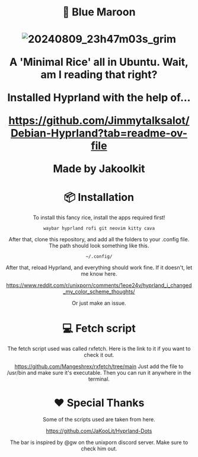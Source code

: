 <div align="center">
<h1>🌊 Blue Maroon<h1>




![20240809_23h47m03s_grim](https://github.com/user-attachments/assets/5ae5a923-daf7-4ef6-860f-f95341e7c017)




A 'Minimal Rice' all in Ubuntu. Wait, am I reading that right?




Installed Hyprland with the help of...




https://github.com/Jimmytalksalot/Debian-Hyprland?tab=readme-ov-file 



Made by **Jakoolkit** 

# 📦 Installation 

To install this fancy rice, install the apps required first!

```waybar hyprland rofi git neovim kitty cava```

After that, clone this repository, and add all the folders to your .config file. The path should look something like this.

```~/.config/``` 

After that, reload Hyprland, and everything should work fine. If it doesn't, let me know here.

https://www.reddit.com/r/unixporn/comments/1eoe24v/hyprland_i_changed_my_color_scheme_thoughts/

Or just make an issue.

# 💻 Fetch script

The fetch script used was called rxfetch. Here is the link to it if you want to check it out.


https://github.com/Mangeshrex/rxfetch/tree/main
Just add the file to /usr/bin and make sure it's executable. Then you can run it anywhere in the terminal.




# ❤️ Special Thanks

Some of the scripts used are taken from here.

https://github.com/JaKooLit/Hyprland-Dots

The bar is inspired by @gw on the unixporn discord server. Make sure to check him out.

